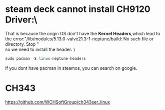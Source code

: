 # steam deck cannot install CH9120 Driver:\
That is because the origin OS don't have the **Kernel Headers**,which lead to the error:"/lib/modules/5.13.0-valve21.3-1-neptune/build: No such file or directory. Stop " \
so we need to install the header: \
```c++
sudo pacman -S linux-neptune-headers
```
if you dont have pacman in steamos, you can search on google.

# CH343
https://github.com/WCHSoftGroup/ch343ser_linux
